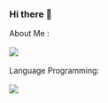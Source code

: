 ### Hi there 👋 <br/>
About Me :
<br/> <br/>
<a href="https://github.com/MR-Amoori">
<img align="center" src="https://github-readme-stats.vercel.app/api?username=MR-Amoori&show_icons=true&count_private=true&include_all_commits=true&theme=onedark" /></a>
<br/>
<br/>
Language Programming:
<br/> <br/>
<a href="https://github.com/MR-Amoori">
<img align="center" src="https://github-readme-stats.vercel.app/api/top-langs/?username=MR-Amoori&theme=onedark" />
</a>
<!--
**MR-Amoori/MR-Amoori** is a ✨ _special_ ✨ repository because its `README.md` (this file) appears on your GitHub profile.

Here are some ideas to get you started:

- 🔭 I’m currently working on ...
- 🌱 I’m currently learning ...
- 👯 I’m looking to collaborate on ...
- 🤔 I’m looking for help with ...
- 💬 Ask me about ...
- 📫 How to reach me: ...
- 😄 Pronouns: ...
- ⚡ Fun fact: ...
-->
